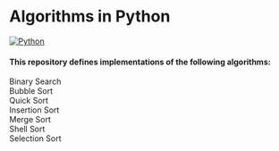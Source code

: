 # Algorithms in Python
[![Python](https://img.shields.io/badge/Python-black?logo=python)]()
#### This repository defines implementations of the following algorithms:<br>
Binary Search<br>
Bubble Sort<br>
Quick Sort<br>
Insertion Sort<br>
Merge Sort<br>
Shell Sort<br>
Selection Sort
